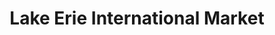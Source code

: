 ---
title: "Lake Erie International Market"
url: /erie/lake-erie-international-market/
shop: supermarket
---